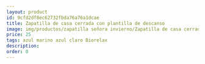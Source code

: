 ```yaml
---
layout: product
id: 9cfd2df8ec62732fbda76a76a1dcae
title: Zapatilla de casa cerrada con plantilla de descanso
image: img/productos/zapatilla señora invierno/Zapatilla de casa cerrada con plantilla de descanso=25=azul marino azul claro Biorelax.webp
price: 25
tags: azul marino azul claro Biorelax
description: 
order: 0
---
```

